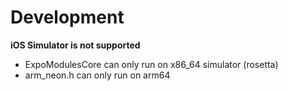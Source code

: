 # Development

**iOS Simulator is not supported**

- ExpoModulesCore can only run on x86_64 simulator (rosetta)
- arm_neon.h can only run on arm64

